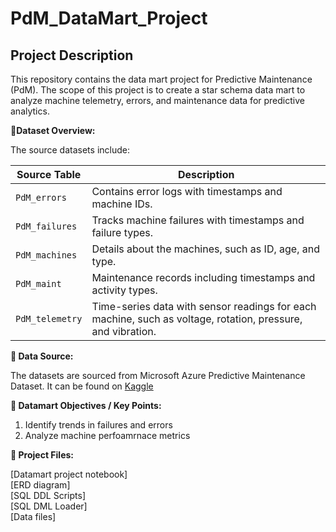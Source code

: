 # PdM_DataMart_Project
 
## Project Description
This repository contains the data mart project for Predictive Maintenance (PdM).
The scope of this project is to create a star schema data mart to analyze machine telemetry, errors, and maintenance data for predictive analytics.


**📝Dataset Overview:**   

The source datasets include:

| Source Table      | Description                                                                                          |
|-------------------|------------------------------------------------------------------------------------------------------|
| `PdM_errors`      | Contains error logs with timestamps and machine IDs.                                                 |
| `PdM_failures`    | Tracks machine failures with timestamps and failure types.                                           |
| `PdM_machines`    | Details about the machines, such as ID, age, and type.                                               |
| `PdM_maint`       | Maintenance records including timestamps and activity types.                                         |
| `PdM_telemetry`   | Time-series data with sensor readings for each machine, such as voltage, rotation, pressure, and vibration. |  


**📝 Data Source:**  

The datasets are sourced from Microsoft Azure Predictive Maintenance Dataset. It can be found on [Kaggle](https://www.kaggle.com/datasets/arnabbiswas1/microsoft-azure-predictive-maintenance/data)   

**📝 Datamart Objectives / Key Points:**  

1.  Identify trends in failures and errors
2.  Analyze machine perfoamrnace metrics

**📝 Project Files:**   

[Datamart project notebook]  
[ERD diagram]    
[SQL DDL Scripts]   
[SQL DML Loader]   
[Data files]  